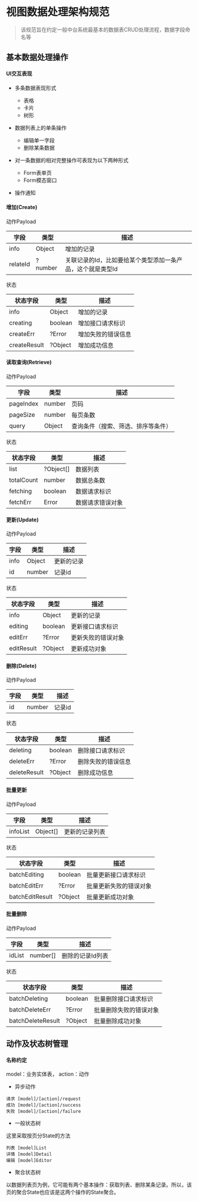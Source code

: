 # 视图数据处理架构规范

> 该规范旨在约定一般中台系统最基本的数据表CRUD处理流程，数据字段命名等

## 基本数据处理操作

#### UI交互表现

* 多条数据表现形式

  * 表格
  * 卡片
  * 树形

* 数据列表上的单条操作
  * 编辑单一字段
  * 删除某条数据

* 对一条数据的相对完整操作可表现为以下两种形式

  * Form表单页
  * Form模态窗口

* 操作通知

#### 增加(Create)

动作Payload

字段 | 类型 | 描述
----|-----|-------
info | Object | 增加的记录
relateId | ?number | 关联记录的Id，比如要给某个类型添加一条产品，这个就是类型Id

状态

状态字段 | 类型 | 描述
-------|-----|-------
info | Object | 增加的记录
creating | boolean | 增加接口请求标识
createErr | ?Error | 增加失败的错误信息
createResult | ?Object | 增加成功信息

#### 读取查询(Retrieve)

动作Payload

字段 | 类型 | 描述
----|-----|-------
pageIndex | number | 页码
pageSize | number | 每页条数
query | Object | 查询条件（搜索、筛选、排序等条件）

状态

状态字段 | 类型 | 描述
-------|-----|-------
list | ?Object[] | 数据列表
totalCount | number | 数据总条数
fetching | boolean | 数据请求标识
fetchErr | Error | 数据请求错误对象

#### 更新(Update)

动作Payload

字段 | 类型 | 描述
----|-----|-------
info | Object | 更新的记录
id | number | 记录id

状态

状态字段 | 类型 | 描述
-------|-----|-------
info | Object | 更新的记录
editing | boolean | 更新接口请求标识
editErr | ?Error | 更新失败的错误对象
editResult | ?Object | 更新成功对象

#### 删除(Delete)

动作Payload

字段 | 类型 | 描述
----|-----|-------
id | number | 记录id

状态

状态字段 | 类型 | 描述
-------|-----|-------
deleting | boolean | 删除接口请求标识
deleteErr | ?Error | 删除失败的错误信息
deleteResult | ?Object | 删除成功信息

#### 批量更新

动作Payload

字段 | 类型 | 描述
----|-----|-------
infoList | Object[] | 更新的记录列表

状态

状态字段 | 类型 | 描述
-------|-----|-------
batchEditing | boolean | 批量更新接口请求标识
batchEditErr | ?Error | 批量更新失败的错误对象
batchEditResult | ?Object | 批量更新成功对象

#### 批量删除

动作Payload

字段 | 类型 | 描述
----|-----|-------
idList | number[] | 删除的记录Id列表

状态

状态字段 | 类型 | 描述
-------|-----|-------
batchDeleting | boolean | 批量删除接口请求标识
batchDeleteErr | ?Error | 批量删除失败的错误对象
batchDeleteResult | ?Object | 批量删除成功对象


## 动作及状态树管理

#### 名称约定

model：业务实体表， action：动作

* 异步动作
```
请求 [model]/[action]/request
成功 [model]/[action]/success
失败 [model]/[action]/failure
```

* 一般状态树

这里采取按页分State的方法

```
列表 [model]List
详情 [model]Detail
编辑 [model]Editor
```

* 聚合状态树

以数据列表页为例，它可能有两个基本操作：获取列表、删除某条记录。所以，该页的聚合State也应该是这两个操作的State聚合。
